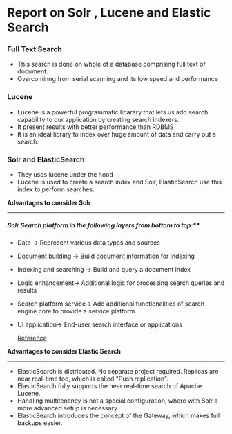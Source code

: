 

 # **Report on Solr , Lucene and Elastic Search**

 ### Full Text Search
 - This search is done on whole of a database comprising full text of document.
 - Overcominng from serial scanning and its low speed and performance

### **Lucene**

- Lucene is a powerful programmatic libarary that lets us add search capability to our application by creating search indexers.
- It present results with better performance than RDBMS
- It is an ideal
library to index over huge amount of data and carry out a
search. 

### **Solr and ElasticSearch**
- They uses lucene under the hood
- Lucene is used to create a search index and Solr, ElasticSearch use this index to perform searches.

**Advantages to consider Solr**

---
##### Solr Search platform in the following layers from bottom to top:**
  - Data -> 
  Represent various data types and sources
  - Document building -> Build document information for indexing
  - Indexing and searching -> Build and query a document index
  - Logic enhancement->  Additional logic for processing search queries and results
  - Search platform service-> Add additional functionalities of search engine core to provide a service platform.
  - UI application-> End-user search interface or applications
  
    [Reference](http://manmustbecool.github.io/MyWiki/papers/Enterprise%20search%20with%20development%20for%20network%20management%20system.pdf)

**Advantages to consider Elastic Search**

---


  * ElasticSearch is distributed. No separate project required. Replicas are near real-time too, which is called "Push replication".
  * ElasticSearch fully supports the near real-time search of Apache Lucene.
  * Handling multitenancy is not a special configuration, where with Solr a more advanced setup is necessary.
  * ElasticSearch introduces the concept of the Gateway, which makes full backups easier.












